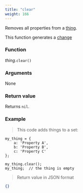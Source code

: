```yaml
---
title: "clear"
weight: 166
---
```


Removes all properties from a [thing](..).

This function generates a [change](../../../overview/changes)

### Function

*thing*.`clear()`

### Arguments

None

### Return value

Returns `nil`.

### Example

> This code adds things to a set:

```thingsdb,json_response
my_thing = {
    a: 'Property A',
    b: 'Property B',
    c: 'Property C'
};

my_thing.clear();
my_thing;  // the thing is empty
```

> Return value in JSON format

```json
{}
```
